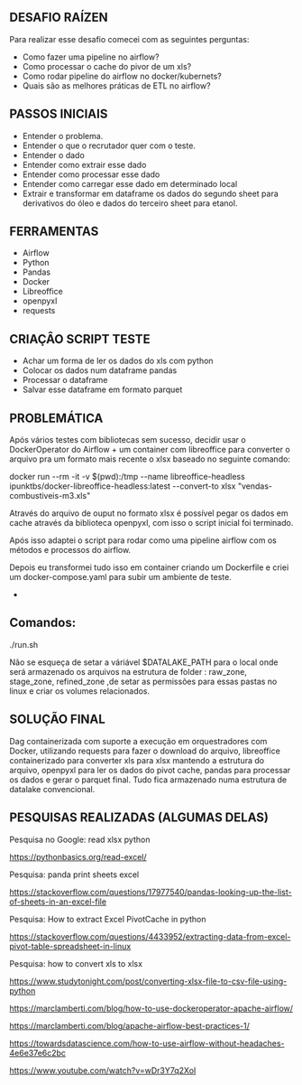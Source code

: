 ## DESAFIO RAÍZEN

Para realizar esse desafio comecei com as seguintes perguntas:
 - Como fazer uma pipeline no airflow?
 - Como processar o cache do pivor de um xls?
 - Como rodar pipeline do airflow no docker/kubernets?
 - Quais são as melhores práticas de ETL no airflow?

## PASSOS INICIAIS

 - Entender o problema.
 - Entender o que o recrutador quer com o teste.
 - Entender o dado
 - Entender como extrair esse dado
 - Entender como processar esse dado
 - Entender como carregar esse dado em determinado local
 - Extrair e transformar em dataframe os dados do segundo sheet para   
   derivativos do óleo e dados do terceiro sheet para etanol.

## FERRAMENTAS

 - Airflow
 - Python
 - Pandas
 - Docker
 - Libreoffice
 - openpyxl
 - requests

## CRIAÇÂO SCRIPT TESTE

 - Achar um forma de ler os dados do xls com python
 - Colocar os dados num dataframe pandas
 - Processar o dataframe
 - Salvar esse dataframe em formato parquet

## PROBLEMÁTICA

Após vários testes com bibliotecas sem sucesso, decidir usar o DockerOperator do Airflow + um container com libreoffice para converter o arquivo pra um formato mais recente o xlsx baseado no seguinte comando:

docker run --rm -it -v $(pwd):/tmp --name libreoffice-headless ipunktbs/docker-libreoffice-headless:latest --convert-to xlsx "vendas-combustiveis-m3.xls"

Através do arquivo de ouput no formato xlsx é possível pegar os dados em cache através da biblioteca openpyxl, com isso o script inicial foi terminado.

Após isso adaptei o script para rodar como uma pipeline airflow com os métodos e processos do airflow.

Depois eu transformei tudo isso em container criando um Dockerfile e criei um docker-compose.yaml para subir um ambiente de teste.

 - 

## Comandos:
./run.sh 

Não se esqueça de setar a váriável $DATALAKE_PATH para o local onde será armazenado os arquivos na estrutura de folder : raw_zone, stage_zone, refined_zone ,de setar as permissões para essas pastas no linux e criar os volumes relacionados.

## SOLUÇÃO FINAL
Dag containerizada com suporte a execução em orquestradores com Docker, utilizando requests para fazer o download do arquivo, libreoffice containerizado para converter xls para xlsx mantendo a estrutura do arquivo, openpyxl para ler os dados do pivot cache, pandas para processar os dados e gerar o parquet final. Tudo fica armazenado numa estrutura de datalake convencional.

## PESQUISAS REALIZADAS (ALGUMAS DELAS)

Pesquisa no Google: read xlsx python

https://pythonbasics.org/read-excel/

Pesquisa: panda print sheets excel

https://stackoverflow.com/questions/17977540/pandas-looking-up-the-list-of-sheets-in-an-excel-file

Pesquisa: How to extract Excel PivotCache in python

https://stackoverflow.com/questions/4433952/extracting-data-from-excel-pivot-table-spreadsheet-in-linux

Pesquisa: how to convert xls to xlsx

https://www.studytonight.com/post/converting-xlsx-file-to-csv-file-using-python

https://marclamberti.com/blog/how-to-use-dockeroperator-apache-airflow/

https://marclamberti.com/blog/apache-airflow-best-practices-1/

https://towardsdatascience.com/how-to-use-airflow-without-headaches-4e6e37e6c2bc

https://www.youtube.com/watch?v=wDr3Y7q2XoI
